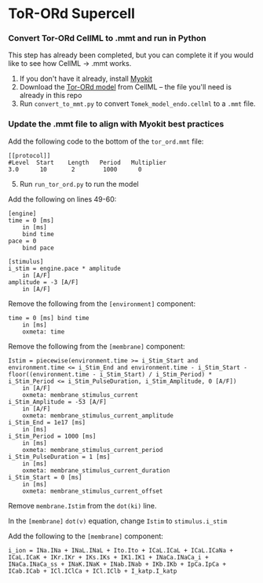 # ToR-ORd Supercell

### Convert Tor-ORd CellML to .mmt and run in Python

This step has already been completed, but you can complete it if you would like to see how CellML -> .mmt works.

1. If you don't have it already, install [Myokit](http://myokit.org/install)
2. Download the [Tor-ORd model](https://models.physiomeproject.org/e/5f1/Tomek_model_endo.cellml/view) from CellML – the file you'll need is already in this repo
3. Run `convert_to_mmt.py` to convert `Tomek_model_endo.cellml` to a `.mmt` file.

### Update the .mmt file to align with Myokit best practices

Add the following code to the bottom of the `tor_ord.mmt` file:
```
[[protocol]]
#Level  Start    Length   Period   Multiplier
3.0      10       2        1000      0
```
5. Run `run_tor_ord.py` to run the model


Add the following on lines 49-60:
```
[engine]
time = 0 [ms]
    in [ms]
    bind time
pace = 0
    bind pace

[stimulus]
i_stim = engine.pace * amplitude
    in [A/F]
amplitude = -3 [A/F]
    in [A/F]

```

Remove the following from the `[environment]` component:
```
time = 0 [ms] bind time
    in [ms]
    oxmeta: time
```

Remove the following from the `[membrane]` component:
```
Istim = piecewise(environment.time >= i_Stim_Start and environment.time <= i_Stim_End and environment.time - i_Stim_Start - floor((environment.time - i_Stim_Start) / i_Stim_Period) * i_Stim_Period <= i_Stim_PulseDuration, i_Stim_Amplitude, 0 [A/F])
    in [A/F]
    oxmeta: membrane_stimulus_current
i_Stim_Amplitude = -53 [A/F]
    in [A/F]
    oxmeta: membrane_stimulus_current_amplitude
i_Stim_End = 1e17 [ms]
    in [ms]
i_Stim_Period = 1000 [ms]
    in [ms]
    oxmeta: membrane_stimulus_current_period
i_Stim_PulseDuration = 1 [ms]
    in [ms]
    oxmeta: membrane_stimulus_current_duration
i_Stim_Start = 0 [ms]
    in [ms]
    oxmeta: membrane_stimulus_current_offset
```

Remove `membrane.Istim` from the `dot(ki)` line.

In the `[membrane]` `dot(v)` equation, change `Istim` to `stimulus.i_stim`

Add the following to the `[membrane]` component:
```
i_ion = INa.INa + INaL.INaL + Ito.Ito + ICaL.ICaL + ICaL.ICaNa + ICaL.ICaK + IKr.IKr + IKs.IKs + IK1.IK1 + INaCa.INaCa_i + INaCa.INaCa_ss + INaK.INaK + INab.INab + IKb.IKb + IpCa.IpCa + ICab.ICab + ICl.IClCa + ICl.IClb + I_katp.I_katp
```





